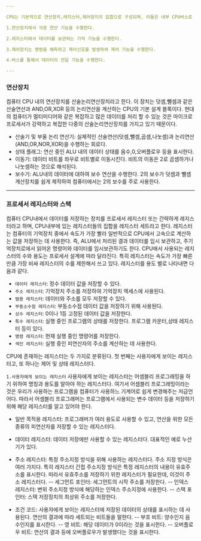 ```yaml
---

CPU는 기본적으로 연산장치,레지스터,제어장치의 집합으로 구성되며, 이들은 내부 CPU버스로 연결되어 있다. 그리고 데이터들은 버스를 통해서 전송된다.

1.연산장치에서 각종 연산 기능을 수행한다.

2.레지스터에서 데이터를 보관하는 기억 기능을 수행한다.

3.제어장치는 명령을 해독하고 제어신호를 발생하여 제어 기능을 수행한다.

4.버스를 통해서 데이터의 전달 기능을 수행한다.

---
```

### 연산장치
컴퓨터 CPU 내의 연산장치를 산술논리연산장치라고 한다. 이 장치는 덧셈,뺄셈과 같은 산술연산과 AND,OR,XOR 등의 논리연산을 계산하는 CPU의 기본 설계 블록이다. 현대의 컴퓨터가 멀티미디어와 같은 복잡하고 많은 데이터를 처리 할 수 있눈 것은 마이크로프로세서가 강력하고 복잡한 다중의 산술논리연산장치를 가지고 있기 때문이다.

- 산술기 및 부울 논리 연산기: 실제적인 산술연산(덧셈,뺄셈,곱셈,나눗셈)과 논리연산(AND,OR,NOR,XOR)을 수행하는 회로다.
- 상태 플래그: 연산 중인 ALU 내의 데이터 상태를 음수,0,오버플로우 등을 표시한다.
- 이동기: 데이터 비트를 좌우로 비트별로 이동시킨다. 비트의 이동은 2로 곰셈하거나 나눗셈하는 것으로 해석된다.
- 보수기: ALU내의 데이터에 대하여 보수 연산을 수행한다. 2의 보수가 덧셈과 뺄셈 계산장치를 쉽게 제작하여 컴퓨터에서는 2의 보수를 주로 사용한다.

---
### 프로세서 레지스터와 스택
컴퓨터 CPU내에서 데이터를 저장하는 장치를 프로세서 레지스터 또는 간략하게 레지스터라고 하며, CPU내부에 있는 레지스터들의 집합을 레지스터 세트라고 한다. 레지스터는 컴퓨터의 기억장치 중에서 속도가 가장 빨라 일반적으로 CPU에서 고속으로 계산하는 값을 저장하는 데 사용한다. 즉, ALU에서 처리된 결과 데이터를 임시 보관하고, 주기억장치로에서 읽어온 명령어와 데이터를 임시보관하기도 한다. CPU애서 사용되는 레지스터의 수와 용도는 프로세서 설계에 따라 달라진다. 특히 레지스터는 속도가 가장 빠른 만큼 가장 비싸 레지스터의 수를 제한해서 쓰고 있다. 레지스터를 용도 별로 나타내면 다음과 같다.

- `데이터 레지스터`: 정수 데이터 값을 저장할 수 있다.
- `주소 레지스터`: 기억장치 주소를 저장하여 기억장치 엑세스에 사용된다.
- `범용 레지스터`: 데이터와 주소를 모두 저장할 수 있다.
- `부동소수점 레지스터`: 부동소수점 데이터 값을 저장하기 위해 사용된다.
- `상수 레지스터`: 0이나 1등 고정된 데이터 값을 저장한다.
- `특수 레지스터`: 실행 중인 프로그램의 상태를 저장한다. 프로그램 카운터,상태 레지스터 등이 있다.
- `명령 레지스터`: 현재 실행 중인 명령어를 저장한다.
- `색인 레지스터`: 실행 중인 피연산자의 주소를 계산하는 데 사용한다.

CPU에 존재하는 레지스터는 두 가지로 분류된다. 첫 번째는 사용자에게 보이는 레지스터고, 또 하나는 제어 및 상태 레지스터다.

`1.사용자에게 보이는 레지스터`
사용자에게 보이는 레지스터는 어셈블리 프로그래밍을 하기 위하여 명칭과 용도를 알아야 하는 레지스터다. 여기서 어셈블리 프로그래밍이라는 것은 우리가 사용하는 프로그램을 컴퓨터가 사용하느 기계어로 쉽게 변경해주는 저급언어다. 따라서 어셈블리 프로그래머는 프로그램에서 사용되는 변수 데이터 등을 저장하기 위해 해당 레지스터를 알고 있어야 한다. 

- 일반 목적용 레지스터: 프로그래머가 여러 용도로 사용할 수 있고, 연산을 위한 모든 종류의 피연산자를 저장할 수 있는 레지스터다.
- 데이터 레지스터: 데이터 저장에만 사용할 수 있는 레지스터다. 대표적인 예로 누산기가 있다.
- 주소 레지스터: 특정 주소지정 방식을 위해 사용하는 레지스터다. 주소 지정 방식은 여러 가지다. 특히 레지스터 간접 주소지정 방식은 특정 레지스터의 내용이 유효주소를 표시한다. 따라서 유효주소를 저장하기 위한 레지스터가 필요한데, 이것이 주소 레지스터다.
-- 세그먼트 포인터: 세그먼트의 시작 주소를 저장한다.
-- 인덱스 레지스터: 변위 주소지정 방식에 해당하는 인덱스 주소지정에 사용한다.
-- 스택 포인터: 스택 저장장치의 최상위 주소를 저장한다.

- 조건 코드: 사용자에게 보이는 레지스터에 저장된 데이터의 상태를 표시하는 데 사용된다. 연산의 결과에 따라 세트되는 비트들을 말한다.
-- 부호 비트: 양수인지 음수인지를 표시한다.
-- 영 비트: 해당 데이터가 0이라는 것을 표시한다.
-- 오버플로우 비트: 연산의 결과 등에 오버플로우가 발생했다는 것을 표시한다.






























